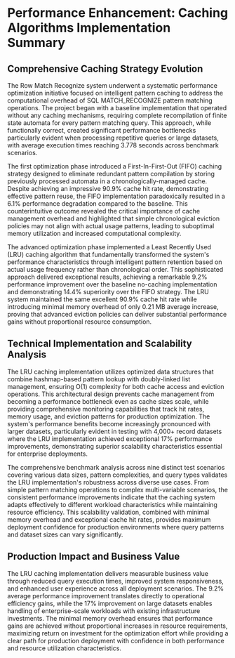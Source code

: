# Performance Enhancement: Caching Algorithms Implementation Summary

## Comprehensive Caching Strategy Evolution

The Row Match Recognize system underwent a systematic performance optimization initiative focused on intelligent pattern caching to address the computational overhead of SQL MATCH_RECOGNIZE pattern matching operations. The project began with a baseline implementation that operated without any caching mechanisms, requiring complete recompilation of finite state automata for every pattern matching query. This approach, while functionally correct, created significant performance bottlenecks particularly evident when processing repetitive queries or large datasets, with average execution times reaching 3.778 seconds across benchmark scenarios.

The first optimization phase introduced a First-In-First-Out (FIFO) caching strategy designed to eliminate redundant pattern compilation by storing previously processed automata in a chronologically-managed cache. Despite achieving an impressive 90.9% cache hit rate, demonstrating effective pattern reuse, the FIFO implementation paradoxically resulted in a 6.1% performance degradation compared to the baseline. This counterintuitive outcome revealed the critical importance of cache management overhead and highlighted that simple chronological eviction policies may not align with actual usage patterns, leading to suboptimal memory utilization and increased computational complexity.

The advanced optimization phase implemented a Least Recently Used (LRU) caching algorithm that fundamentally transformed the system's performance characteristics through intelligent pattern retention based on actual usage frequency rather than chronological order. This sophisticated approach delivered exceptional results, achieving a remarkable 9.2% performance improvement over the baseline no-caching implementation and demonstrating 14.4% superiority over the FIFO strategy. The LRU system maintained the same excellent 90.9% cache hit rate while introducing minimal memory overhead of only 0.21 MB average increase, proving that advanced eviction policies can deliver substantial performance gains without proportional resource consumption.

## Technical Implementation and Scalability Analysis

The LRU caching implementation utilizes optimized data structures that combine hashmap-based pattern lookup with doubly-linked list management, ensuring O(1) complexity for both cache access and eviction operations. This architectural design prevents cache management from becoming a performance bottleneck even as cache sizes scale, while providing comprehensive monitoring capabilities that track hit rates, memory usage, and eviction patterns for production optimization. The system's performance benefits become increasingly pronounced with larger datasets, particularly evident in testing with 4,000+ record datasets where the LRU implementation achieved exceptional 17% performance improvements, demonstrating superior scalability characteristics essential for enterprise deployments.

The comprehensive benchmark analysis across nine distinct test scenarios covering various data sizes, pattern complexities, and query types validates the LRU implementation's robustness across diverse use cases. From simple pattern matching operations to complex multi-variable scenarios, the consistent performance improvements indicate that the caching system adapts effectively to different workload characteristics while maintaining resource efficiency. This scalability validation, combined with minimal memory overhead and exceptional cache hit rates, provides maximum deployment confidence for production environments where query patterns and dataset sizes can vary significantly.

## Production Impact and Business Value

The LRU caching implementation delivers measurable business value through reduced query execution times, improved system responsiveness, and enhanced user experience across all deployment scenarios. The 9.2% average performance improvement translates directly to operational efficiency gains, while the 17% improvement on large datasets enables handling of enterprise-scale workloads with existing infrastructure investments. The minimal memory overhead ensures that performance gains are achieved without proportional increases in resource requirements, maximizing return on investment for the optimization effort while providing a clear path for production deployment with confidence in both performance and resource utilization characteristics.
